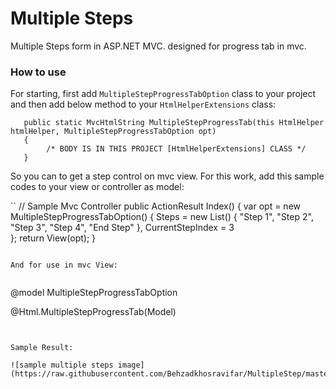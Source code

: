 # Multiple Steps

Multiple Steps form in ASP.NET MVC. designed for progress tab in mvc.

### How to use

For starting, first add `MultipleStepProgressTabOption` class to your project and then add below method to your `HtmlHelperExtensions` class:

```
   public static MvcHtmlString MultipleStepProgressTab(this HtmlHelper htmlHelper, MultipleStepProgressTabOption opt)
   {
        /* BODY IS IN THIS PROJECT [HtmlHelperExtensions] CLASS */
   }
```

So you can to get a step control on mvc view. For this work, add this sample codes to your view or controller as model:

``
        // Sample Mvc Controller
        public ActionResult Index()
        {
            var opt = new MultipleStepProgressTabOption()
            {
                Steps = new List<string>()
                {
                    "Step 1",
                    "Step 2",
                    "Step 3",
                    "Step 4",
                    "End Step"
                },
                CurrentStepIndex = 3            
            };
            return View(opt);
        }
```

And for use in mvc View:


```
  @model MultipleStepProgressTabOption
  
  @Html.MultipleStepProgressTab(Model)
```


Sample Result:

![sample multiple steps image](https://raw.githubusercontent.com/Behzadkhosravifar/MultipleStep/master/img/sample.PNG)
